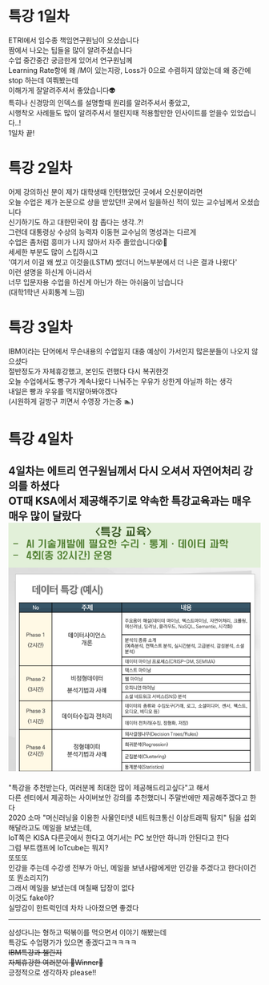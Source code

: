 # 특강 1일차  
ETRI에서 임수종 책임연구원님이 오셨습니다  
짬에서 나오는 팁들을 많이 알려주셨습니다  
수업 중간중간 궁금한게 있어서 연구원님께  
Learning Rate항에 왜 /M이 있는지랑, Loss가 0으로 수렴하지 않았는데 왜 중간에 stop 하는데 여쭤봤는데  
이해가게 잘알려주셔서 좋았습니다👽  
특히나 신경망의 인덱스를 설명할때 원리를 알려주셔서 좋았고,  
시행착오 사례들도 많이 알려주셔서 챌린지때 적용할만한 인사이트를 얻을수 있었습니다..!  
1일차 끝!  


# 특강 2일차  
어제 강의하신 분이 제가 대학생때 인턴했었던 곳에서 오신분이라면  
오늘 수업은 제가 논문으로 상을 받았던!! 곳에서 일을하신 적이 있는 교수님께서 오셨습니다  
신기하기도 하고 대한민국이 참 좁다는 생각..?!  
그런데 대통령상 수상의 능력자 이동현 교수님의 명성과는 다르게  
수업은 좀처럼 흥미가 나지 않아서 자주 졸았습니다😵🤪  
세세한 부분도 많이 스킵하시고  
'여기서 이걸 왜 썼고 이것을(LSTM) 썼더니 어느부분에서 더 나은 결과 나왔다'  
이런 설명을 하신게 아니라서  
너무 입문자용 수업을 하신게 아닌가 하는 아쉬움이 남습니다  
(대학1학년 사회통계 느낌)  
  
# 특강 3일차  
IBM이라는 단어에서 무슨내용의 수업일지 대충 예상이 가서인지 많은분들이 나오지 않으셨다  
절반정도가 자체휴강했고, 본인도 런했다 다시 복귀한것    
오늘 수업에서도 빵구가 계속나왔다 
나눠주는 우유가 상한게 아닐까 하는 생각  
내일은 빵과 우유를 먹지말아봐야겠다  
(시원하게 길방구 끼면서 수영장 가는중 🏊)  
  
# 특강 4일차  
4일차는 에트리 연구원님께서 다시 오셔서 자연어처리 강의를 하셨다  
OT때 KSA에서 제공해주기로 약속한 특강교육과는 매우매우 많이 달랐다   
![title](../srcs/fake.PNG)  
-----
"특강을 추천받는다, 여러분께 최대한 많이 제공해드리고싶다"고 해서  
다른 센터에서 제공하는 사이버보안 강의를 추천했더니 주말반에만 제공해주겠다고 한다  
2020 소마 "머신러닝을 이용한 사물인터넷 네트워크통신 이상트래픽 탐지" 팀을 섭외해달라고도 메일을 보냈는데,    
IoT쪽은 KISA 다른곳에서 한다고 여기서는 PC 보안만 하니까 안된다고 한다     
그럼 부트캠프에 IoTcube는 뭐지?  
또또또  
인강을 주는데 수강생 전부가 아닌, 메일을 보낸사람에게만 인강을 주겠다고 한다(이건 또 뭔소리지?)  
그래서 메일을 보냈는데 며칠째 답장이 없다  
이것도 fake야?    
실망감이 한트럭인데 차차 나아졌으면 좋겠다   

-----
삼성다니는 형하고 떡볶이를 먹으면서 이야기 해봤는데  
특강도 수업평가가 있으면 좋겠다고ㅋㅋㅋㅋ   
~~IBM특강과 챌린지~~  
~~자체휴강한 여러분이 👑Winner👑~~   
긍정적으로 생각하자 please!!
